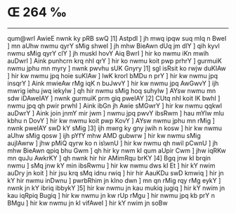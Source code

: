 # Œ 264 ‰
---
qum@wrI AwieE nwnk ky pRB swQ ]1] AstpdI ] jh mwq ipqw suq mIq
n BweI ] mn aUhw nwmu qyrY sMig shweI ] jh mhw BieAwn dUq jm dlY ]
qih kyvl nwmu sMig qyrY clY ] jh muskl hovY Aiq BwrI ] hir ko nwmu
iKn mwih auDwrI ] Aink punhcrn krq nhI qrY ] hir ko nwmu koit pwp
prhrY ] gurmuiK nwmu jphu mn myry ] nwnk pwvhu sUK Gnyry ]1] sgl
isRsit ko rwjw duKIAw ] hir kw nwmu jpq hoie suKIAw ] lwK krorI bMDu n
prY ] hir kw nwmu jpq insqrY ] Aink mwieAw rMg iqK n buJwvY ] hir
kw nwmu jpq AwGwvY ] ijh mwrig iehu jwq iekylw ] qh hir nwmu sMig
hoq suhylw ] AYsw nwmu mn sdw iDAweIAY ] nwnk gurmuiK prm giq
pweIAY ]2] CUtq nhI koit lK bwhI ] nwmu jpq qh pwir prwhI ]
Aink ibGn jh Awie sMGwrY ] hir kw nwmu qqkwl auDwrY ] Aink join
jnmY mir jwm ] nwmu jpq pwvY ibsRwm ] hau mYlw mlu kbhu n DovY ] hir
kw nwmu koit pwp KovY ] AYsw nwmu jphu mn rMig ] nwnk pweIAY swD kY
sMig ]3] ijh mwrg ky gny jwih n kosw ] hir kw nwmu aUhw sMig qosw ]
ijh pYfY mhw AMD gubwrw ] hir kw nwmu sMig aujIAwrw ] jhw pMiQ qyrw ko
n is\wnU ] hir kw nwmu qh nwil pCwnU ] jh mhw BieAwn qpiq bhu Gwm
] qh hir ky nwm kI qum aUpir Cwm ] jhw iqRKw mn quJu AwkrKY ] qh
nwnk hir hir AMimRqu brKY ]4] Bgq jnw kI brqin nwmu ] sMq jnw kY
min ibsRwmu ] hir kw nwmu dws kI Et ] hir kY nwim auDry jn koit ]
hir jsu krq sMq idnu rwiq ] hir hir AauKDu swD kmwiq ] hir jn kY
hir nwmu inDwnu ] pwrbRhim jn kIno dwn ] mn qn rMig rqy rMg eykY ]
nwnk jn kY ibriq ibbykY ]5] hir kw nwmu jn kau mukiq jugiq ] hir kY
nwim jn kau iqRpiq Bugiq ] hir kw nwmu jn kw rUp rMgu ] hir nwmu jpq
kb prY n BMgu ] hir kw nwmu jn kI vifAweI ] hir kY nwim jn soBw
####
